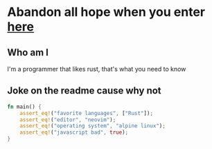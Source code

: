 # Abandon all hope when you enter [here](https://github.com/desnomeado?tab=repositories)

## Who am I

I'm a programmer that likes rust, that's what you need to know

## Joke on the readme cause why not

```rs
fn main() {
	assert_eq!("favorite languages", ["Rust"]);
	assert_eq!("editor", "neovim");
	assert_eq!("operating system", "alpine linux");
	assert_eq!("javascript bad", true);
}
```
